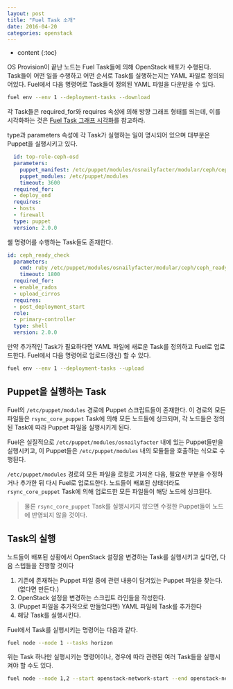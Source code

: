 ```yaml
---
layout: post
title: "Fuel Task 소개"
date: 2016-04-20
categories: openstack
---
```


* content
{:toc}

OS Provision이 끝난 노드는 Fuel Task들에 의해 OpenStack 배포가 수행된다.
Task들이 어떤 일을 수행하고 어떤 순서로 Task를 실행하는지는 YAML 파일로 정의되어있다.
Fuel에서 다음 명령어로 Task들이 정의된 YAML 파일을 다운받을 수 있다.

```bash
fuel env --env 1 --deployment-tasks --download
```

각 Task들은 required_for와 requires 속성에 의해 방향 그래프 형태를 띄는데,
이를 시각화하는 것은 [Fuel Task 그래프 시각화](./Fuel%20Task%20그래프%20시각화.md)를 참고하라.

type과 parameters 속성에 각 Task가 실행하는 일이 명시되어 있으며 대부분은 Puppet을 실행시키고 있다.

```yaml
  id: top-role-ceph-osd
  parameters:
    puppet_manifest: /etc/puppet/modules/osnailyfacter/modular/ceph/ceph-osd.pp
    puppet_modules: /etc/puppet/modules
    timeout: 3600
  required_for:
  - deploy_end
  requires:
  - hosts
  - firewall
  type: puppet
  version: 2.0.0
```

쉘 명령어를 수행하는 Task들도 존재한다.

```yaml
id: ceph_ready_check
  parameters:
    cmd: ruby /etc/puppet/modules/osnailyfacter/modular/ceph/ceph_ready_check.rb
    timeout: 1800
  required_for:
  - enable_rados
  - upload_cirros
  requires:
  - post_deployment_start
  role:
  - primary-controller
  type: shell
  version: 2.0.0
```

만약 추가적인 Task가 필요하다면 YAML 파일에 새로운 Task를 정의하고 Fuel로 업로드한다. Fuel에서 다음 명령어로 업로드(갱신) 할 수 있다.

```bash
fuel env --env 1 --deployment-tasks --upload
```


## Puppet을 실행하는 Task

Fuel의 ```/etc/puppet/modules``` 경로에 Puppet 스크립트들이 존재한다.
이 경로의 모든 파일들은 ```rsync_core_puppet``` Task에 의해 모든 노드들에 싱크되며, 각 노드들은 정의된 Task에 따라 Puppet 파일을 실행시키게 된다.

Fuel은 실질적으로 ```/etc/puppet/modules/osnailyfacter``` 내에 있는 Puppet들만을 실행시키고,
이 Puppet들은  ```/etc/puppet/modules``` 내의 모듈들을 호출하는 식으로 수행된다.

```/etc/puppet/modules``` 경로의 모든 파일을 로컬로 가져온 다음, 필요한 부분을 수정하거나 추가한 뒤 다시 Fuel로 업로드한다.
노드들이 배포된 상태더라도 ```rsync_core_puppet``` Task에 의해 업로드한 모든 파일들이 해당 노드에 싱크된다.
> 물론 ```rsync_core_puppet``` Task를 실행시키지 않으면 수정한 Puppet들이 노드에 반영되지 않을 것이다.


## Task의 실행

노드들이 배포된 상황에서 OpenStack 설정을 변경하는 Task를 실행시키고 싶다면, 다음 스텝들을 진행할 것이다

1. 기존에 존재하는 Puppet 파일 중에 관련 내용이 담겨있는 Puppet 파일을 찾는다. (없다면 만든다.)
2. OpenStack 설정을 변경하는 스크립트 라인들을 작성한다.
3. (Puppet 파일을 추가적으로 만들었다면) YAML 파일에 Task를 추가한다
4. 해당 Task를 실행시킨다.

Fuel에서 Task를 실행시키는 명령어는 다음과 같다.

```bash
fuel node --node 1 --tasks horizon
```

위는 Task 하나만 실행시키는 명령어이나, 경우에 따라 관련된 여러 Task들을 실행시켜야 할 수도 있다.

```bash
fuel node --node 1,2 --start openstack-network-start --end openstack-network-end

```
